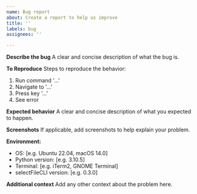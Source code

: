 ```yaml
---
name: Bug report
about: Create a report to help us improve
title: ''
labels: bug
assignees: ''

---
```


**Describe the bug**
A clear and concise description of what the bug is.

**To Reproduce**
Steps to reproduce the behavior:
1. Run command '...'
2. Navigate to '...'
3. Press key '...'
4. See error

**Expected behavior**
A clear and concise description of what you expected to happen.

**Screenshots**
If applicable, add screenshots to help explain your problem.

**Environment:**
 - OS: [e.g. Ubuntu 22.04, macOS 14.0]
 - Python version: [e.g. 3.10.5]
 - Terminal: [e.g. iTerm2, GNOME Terminal]
 - selectFileCLI version: [e.g. 0.3.0]

**Additional context**
Add any other context about the problem here.
